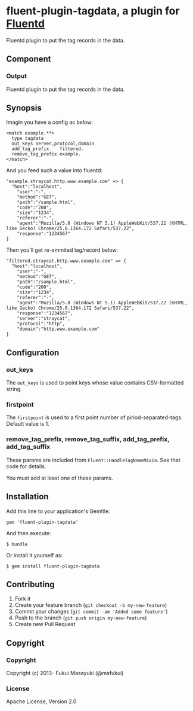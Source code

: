 # fluent-plugin-tagdata, a plugin for [Fluentd](http://fluentd.org)

Fluentd plugin to put the tag records in the data.

## Component

### Output

Fluentd plugin to put the tag records in the data.

## Synopsis

Imagin you have a config as below:

```
<match example.**>
  type tagdata
  out_keys server,protocol,domain
  add_tag_prefix    filtered.
  remove_tag_prefix example.
</match>
```

And you feed such a value into fluentd:

```
"example.straycat.http.www.example.com" => {
  "host":"localhost",
	"user":"-",
	"method":"GET",
	"path":"/sample.html",
	"code":"200",
	"size":"1234",
	"referer":"-",
	"agent":"Mozilla/5.0 (Windows NT 5.1) AppleWebKit/537.22 (KHTML, like Gecko) Chrome/25.0.1364.172 Safari/537.22",
	"response":"1234567"
}
```

Then you'll get re-emmited tag/record below:

```
"filtered.straycat.http.www.example.com" => {
  "host":"localhost",
	"user":"-",
	"method":"GET",
	"path":"/sample.html",
	"code":"200",
	"size":"1234",
	"referer":"-",
	"agent":"Mozilla/5.0 (Windows NT 5.1) AppleWebKit/537.22 (KHTML, like Gecko) Chrome/25.0.1364.172 Safari/537.22",
	"response":"1234567",
	"server":"straycat",
	"protocol":"http",
	"domain":"http.www.example.com"
}
```

## Configuration

### out_keys

The `out_keys` is used to point keys whose value contains CSV-formatted string.

### firstpoint

The `firstpoint` is used to a first point number of piriod-separated-tags.
Default value is 1.

### remove_tag_prefix, remove_tag_suffix, add_tag_prefix, add_tag_suffix

These params are included from `Fluent::HandleTagNameMixin`. See that code for details.

You must add at least one of these params.

## Installation

Add this line to your application's Gemfile:

    gem 'fluent-plugin-tagdata'

And then execute:

    $ bundle

Or install it yourself as:

    $ gem install fluent-plugin-tagdata

## Contributing

1. Fork it
2. Create your feature branch (`git checkout -b my-new-feature`)
3. Commit your changes (`git commit -am 'Added some feature'`)
4. Push to the branch (`git push origin my-new-feature`)
5. Create new Pull Request

## Copyright

### Copyright

Copyright (c) 2013- Fukui Masayuki (@msfukui)

### License

Apache License, Version 2.0
